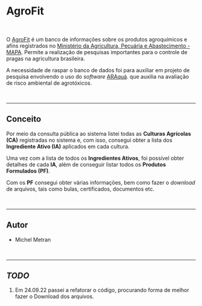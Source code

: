 # AgroFit

<br>

O [AgroFit](https://agrofit.agricultura.gov.br/) é um banco de informações sobre os produtos agroquímicos e afins registrados no [Ministério da Agricultura, Pecuária e Abastecimento - MAPA](https://www.gov.br/agricultura/pt-br). Permite a realização de pesquisas importantes para o controle de pragas na agricultura brasileira.

A necessidade de raspar o banco de dados foi para auxiliar em projeto de pesquisa envolvendo o uso do _software_ [ARAquá](https://www.embrapa.br/busca-de-solucoes-tecnologicas/-/produto-servico/2024/araqua---avaliacao-de-risco-ambiental-de-agrotoxico). que auxilia na avaliação de risco ambiental de agrotóxicos.

<br>

---

## Conceito

Por meio da consulta pública ao sistema listei todas as **Culturas Agrícolas (CA)** registradas no sistema e, com isso, consegui obter a lista dos **Ingrediente Ativo (IA)** aplicados em cada cultura.

Uma vez com a lista de todos os **Ingredientes Ativos**, foi possível obter detalhes de cada **IA**, além de conseguir listar todos os **Produtos Formulados (PF)**.

Com os **PF** consegui obter várias informações, bem como fazer o _download_ de arquivos, tais como bulas, certificados, documentos etc.

<br>

---

## Autor

- Michel Metran

<br>

---

## _TODO_

1. Em 24.09.22 passei a refatorar o código, procurando forma de melhor fazer o Download dos arquivos.
